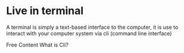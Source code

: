 # Live in terminal

A terminal is simply a text-based interface to the computer, it is use to interact with your computer system via cli (command line interface)

<ResourceGroupTitle>Free Content</ResourceGroupTitle>
<BadgeLink colorScheme='yellow' badgeText='Read' href='https://en.wikipedia.org/wiki/Command-line_interface'>What is Cli?</BadgeLink>
